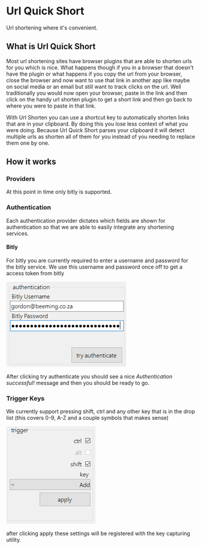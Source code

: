 # Url Quick Short

Url shortening where it's convenient.

## What is Url Quick Short

Most url shortening sites have browser plugins that are able to shorten urls for you which is nice. What happens though if you in a browser that doesn't have the plugin or what happens if you copy the url from your browser, close the browser and now want to use that link in another app like maybe on social media or an email but still want to track clicks on the url. Well traditionally you would now open your browser, paste in the link and then click on the handy url shorten plugin to get a short link and then go back to where you were to paste in that link.

With Url Shorten you can use a shortcut key to automatically shorten links that are in your clipboard. By doing this you lose less context of what you were doing. Because Url Quick Short parses your clipboard it will detect multiple urls as shorten all of them for you instead of you needing to replace them one by one. 

## How it works 

### Providers

At this point in time only bitly is supported.

### Authentication

Each authentication provider dictates which fields are shown for authentication so that we are able to easily integrate any shortening services.

#### Bitly

For bitly you are currently required to enter a username and password for the bitly service. We use this username and password once off to get a access token from bitly

![authenticate with bitly](images/001.png)

After clicking try authenticate you should see a nice *Authentication successful!* message and then you should be ready to go.

### Trigger Keys

We currently support pressing shift, ctrl and any other key that is in the drop list (this covers 0-9, A-Z and a couple symbols that makes sense)

![trigger keys](images/002.png)

after clicking apply these settings will be registered with the key capturing utility.
